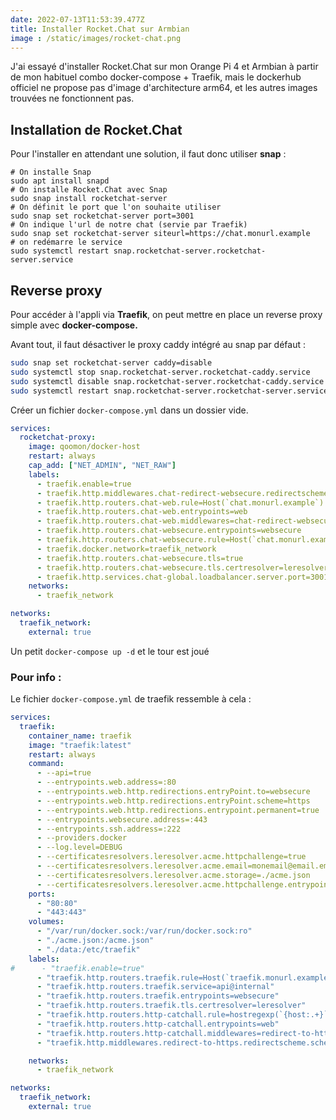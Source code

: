 ```yaml
---
date: 2022-07-13T11:53:39.477Z
title: Installer Rocket.Chat sur Armbian
image : /static/images/rocket-chat.png
---
```

J'ai essayé d'installer Rocket.Chat sur mon Orange Pi 4 et Armbian à partir de mon habituel combo docker-compose + Traefik, mais le dockerhub officiel ne propose pas d'image d'architecture arm64, et les autres images trouvées ne fonctionnent pas.

## Installation de Rocket.Chat

Pour l'installer en attendant une solution, il faut donc utiliser **snap** :

```shell
# On installe Snap
sudo apt install snapd
# On installe Rocket.Chat avec Snap
sudo snap install rocketchat-server
# On définit le port que l'on souhaite utiliser
sudo snap set rocketchat-server port=3001
# On indique l'url de notre chat (servie par Traefik)
sudo snap set rocketchat-server siteurl=https://chat.monurl.example
# on redémarre le service
sudo systemctl restart snap.rocketchat-server.rocketchat-server.service
```

## Reverse proxy

Pour accéder à l'appli via **Traefik**, on peut mettre en place un reverse proxy simple avec **docker-compose.**

Avant tout, il faut désactiver le proxy caddy intégré au snap par défaut :
```bash
sudo snap set rocketchat-server caddy=disable
sudo systemctl stop snap.rocketchat-server.rocketchat-caddy.service
sudo systemctl disable snap.rocketchat-server.rocketchat-caddy.service
sudo systemctl restart snap.rocketchat-server.rocketchat-server.service

``` 

Créer un fichier `docker-compose.yml` dans un dossier vide.

```yaml
services:
  rocketchat-proxy:
    image: qoomon/docker-host
    restart: always
    cap_add: ["NET_ADMIN", "NET_RAW"]
    labels:
      - traefik.enable=true
      - traefik.http.middlewares.chat-redirect-websecure.redirectscheme.scheme=https
      - traefik.http.routers.chat-web.rule=Host(`chat.monurl.example`)
      - traefik.http.routers.chat-web.entrypoints=web
      - traefik.http.routers.chat-web.middlewares=chat-redirect-websecure
      - traefik.http.routers.chat-websecure.entrypoints=websecure
      - traefik.http.routers.chat-websecure.rule=Host(`chat.monurl.example`)
      - traefik.docker.network=traefik_network
      - traefik.http.routers.chat-websecure.tls=true
      - traefik.http.routers.chat-websecure.tls.certresolver=leresolver
      - traefik.http.services.chat-global.loadbalancer.server.port=3001
    networks:
      - traefik_network

networks:
  traefik_network:
    external: true
```

Un petit `docker-compose up -d` et le tour est joué

### Pour info :

Le fichier `docker-compose.yml` de traefik ressemble à cela :

```yaml
services:
  traefik:
    container_name: traefik
    image: "traefik:latest"
    restart: always
    command:
      - --api=true
      - --entrypoints.web.address=:80
      - --entrypoints.web.http.redirections.entryPoint.to=websecure
      - --entrypoints.web.http.redirections.entryPoint.scheme=https
      - --entrypoints.web.http.redirections.entrypoint.permanent=true
      - --entrypoints.websecure.address=:443
      - --entrypoints.ssh.address=:222
      - --providers.docker
      - --log.level=DEBUG
      - --certificatesresolvers.leresolver.acme.httpchallenge=true
      - --certificatesresolvers.leresolver.acme.email=monemail@email.email 
      - --certificatesresolvers.leresolver.acme.storage=./acme.json
      - --certificatesresolvers.leresolver.acme.httpchallenge.entrypoint=web
    ports:
      - "80:80"
      - "443:443"
    volumes:
      - "/var/run/docker.sock:/var/run/docker.sock:ro"
      - "./acme.json:/acme.json"
      - "./data:/etc/traefik"
    labels:
#      - "traefik.enable=true"
      - "traefik.http.routers.traefik.rule=Host(`traefik.monurl.example`)"
      - "traefik.http.routers.traefik.service=api@internal"
      - "traefik.http.routers.traefik.entrypoints=websecure"
      - "traefik.http.routers.traefik.tls.certresolver=leresolver"
      - "traefik.http.routers.http-catchall.rule=hostregexp(`{host:.+}`)"
      - "traefik.http.routers.http-catchall.entrypoints=web"
      - "traefik.http.routers.http-catchall.middlewares=redirect-to-https"
      - "traefik.http.middlewares.redirect-to-https.redirectscheme.scheme=https"

    networks:
      - traefik_network

networks:
  traefik_network:
    external: true
```
